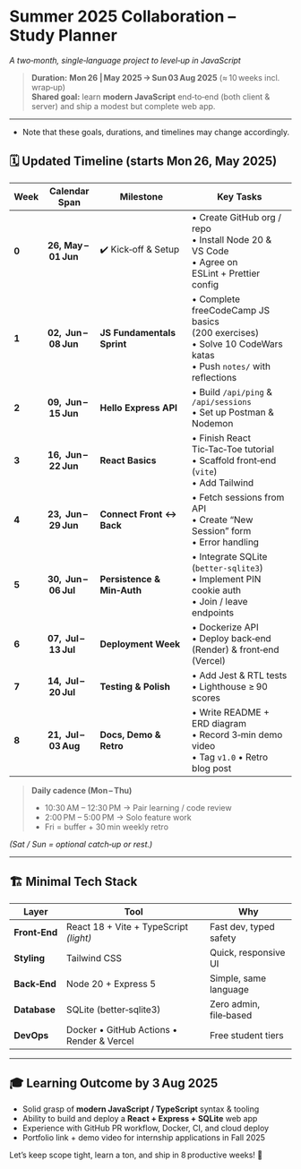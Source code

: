 # Summer 2025 Collaboration – **Study Planner**  
_A two‑month, single‑language project to level‑up in JavaScript_

> **Duration:** **Mon 26 | May 2025 → Sun 03 Aug 2025** (≈ 10 weeks incl. wrap‑up)  
> **Shared goal:** learn **modern JavaScript** end‑to‑end (both client & server) and ship a modest but complete web app.

---

* Note that these goals, durations, and timelines may change accordingly.

## 🗓️  Updated Timeline (starts **Mon 26, May 2025**)

| Week | Calendar Span | Milestone | Key Tasks |
|------|---------------|-----------|-----------|
| **0** | **26,  May – 01 Jun** | ✔️ Kick‑off & Setup | • Create GitHub org / repo<br>• Install Node 20 & VS Code<br>• Agree on ESLint + Prettier config |
| **1** | **02,  Jun – 08 Jun** | **JS Fundamentals Sprint** | • Complete freeCodeCamp JS basics (200 exercises)<br>• Solve 10 CodeWars katas<br>• Push `notes/` with reflections |
| **2** | **09,  Jun – 15 Jun** | **Hello Express API** | • Build `/api/ping` & `/api/sessions`<br>• Set up Postman & Nodemon |
| **3** | **16,  Jun – 22 Jun** | **React Basics** | • Finish React Tic‑Tac‑Toe tutorial<br>• Scaffold front‑end (`vite`)<br>• Add Tailwind |
| **4** | **23,  Jun – 29 Jun** | **Connect Front ↔ Back** | • Fetch sessions from API<br>• Create “New Session” form<br>• Error handling |
| **5** | **30,  Jun – 06 Jul** | **Persistence & Min‑Auth** | • Integrate SQLite (`better‑sqlite3`)<br>• Implement PIN cookie auth<br>• Join / leave endpoints |
| **6** | **07,  Jul – 13 Jul** | **Deployment Week** | • Dockerize API<br>• Deploy back‑end (Render) & front‑end (Vercel) |
| **7** | **14,  Jul – 20 Jul** | **Testing & Polish** | • Add Jest & RTL tests<br>• Lighthouse ≥ 90 scores |
| **8** | **21,  Jul – 03 Aug** | **Docs, Demo & Retro** | • Write README + ERD diagram<br>• Record 3‑min demo video<br>• Tag `v1.0` • Retro blog post |

> **Daily cadence (Mon – Thu)**  
> * 10:30 AM – 12:30 PM → Pair learning / code review  
> * 2:00 PM – 5:00 PM  → Solo feature work  
> * Fri = buffer + 30 min weekly retro  

*(Sat / Sun = optional catch‑up or rest.)*

---

## 🏗️  Minimal Tech Stack

| Layer | Tool | Why |
|-------|------|-----|
| **Front‑End** | React 18 + Vite + TypeScript _(light)_ | Fast dev, typed safety |
| **Styling** | Tailwind CSS | Quick, responsive UI |
| **Back‑End** | Node 20 + Express 5 | Simple, same language |
| **Database** | SQLite (better‑sqlite3) | Zero admin, file‑based |
| **DevOps** | Docker • GitHub Actions • Render & Vercel | Free student tiers |

---

## 🎓  Learning Outcome by 3 Aug 2025

* Solid grasp of **modern JavaScript / TypeScript** syntax & tooling  
* Ability to build and deploy a **React + Express + SQLite** web app  
* Experience with GitHub PR workflow, Docker, CI, and cloud deploy  
* Portfolio link + demo video for internship applications in Fall 2025

Let’s keep scope tight, learn a ton, and ship in 8 productive weeks! 🚀
